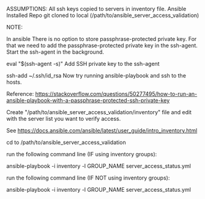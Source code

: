 ASSUMPTIONS:
All ssh keys copied to servers in inventory file.
Ansible Installed
Repo git cloned to local (/path/to/ansible_server_access_validation)

NOTE:

In ansible There is no option to store passphrase-protected private key.
For that we need to add the passphrase-protected private key in the ssh-agent.
Start the ssh-agent in the background.

eval "$(ssh-agent -s)"
Add SSH private key to the ssh-agent

ssh-add ~/.ssh/id_rsa
Now try running ansible-playbook and ssh to the hosts.

Reference:
https://stackoverflow.com/questions/50277495/how-to-run-an-ansible-playbook-with-a-passphrase-protected-ssh-private-key




Create "/path/to/ansible_server_access_validation/inventory" file and edit with the server list you want to verify access.

See https://docs.ansible.com/ansible/latest/user_guide/intro_inventory.html

cd to /path/to/ansible_server_access_validation

run the following command line (IF using inventory groups):

ansible-playbook -i inventory -l GROUP_NAME server_access_status.yml

run the following command line (IF NOT using inventory groups):

ansible-playbook -i inventory -l GROUP_NAME server_access_status.yml

